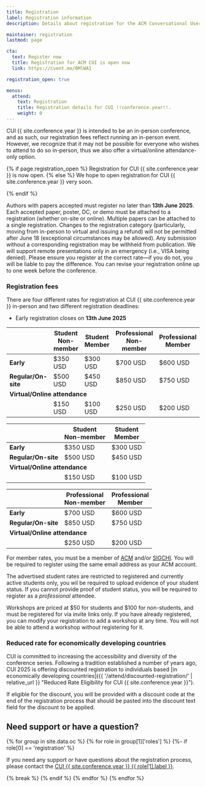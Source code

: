 ```yaml
---
title: Registration
label: Registration information
description: Details about registration for the ACM Conversational User Interfaces (CUI) !!conference.year!! conference.

maintainer: registration
lastmod: page

cta:
  text: Register now
  title: Registration for ACM CUI is open now
  link: https://cvent.me/0MlWA1

registration_open: true

menus:
  attend:
    text: Registration
    title: Registration details for CUI !!conference.year!!.
    weight: 0
---
```


CUI {{ site.conference.year }} is intended to be an in-person conference, and as such, our registration fees reflect running an in-person event. However, we recognize that it may not be possible for everyone who wishes to attend to do so in-person, thus we also offer a virtual/online attendance-only option.

{% if page.registration_open %}
Registration for CUI {{ site.conference.year }} is now open.
{% else %}
We hope to open registration for CUI {{ site.conference.year }} very soon.
<!-- Online registration has now closed, and you must register on-site.-->
{% endif %}

Authors with papers accepted must register no later than **13th June 2025**. Each accepted paper, poster, DC, or demo must be attached to a registration (whether on-site or online). Multiple papers can be attached to a single registration. Changes to the registration category (particularly, moving from in-person to virtual and issuing a refund) will not be permitted after June 18 (exceptional circumstances may be allowed). Any submission without a corresponding registration may be withheld from publication. We will support remote presentations only in an emergency (i.e., VISA being denied). 
Please ensure you register at the correct rate—if you do not, you will be liable to pay the difference. You can revise your registration online up to one week before the conference.


### Registration fees

There are four different rates for registration at CUI {{ site.conference.year }} in-person and two different registration deadlines:

* Early registration closes on **13th June 2025**

<table class="registration-rates mx-auto mt-4 mb-3 text-center d-md-table d-none">
	<thead class="border-bottom">
		<th></th>
		<th class="px-3 pb-3 align-top text-center">Student<br>Non-member</th>
		<th class="px-3 pb-3 align-top text-center">Student<br>Member</th>
		<th class="px-3 pb-3 align-top text-center">Professional<br>Non-member</th>
		<th class="px-3 pb-3 align-top text-center">Professional<br>Member</th>
	</thead>
	<tbody>
		<tr class="mb-3 ">
				<td class="pe-3 py-3"><strong>Early</strong></td>
				<td class="py-3">$350 USD</td>
				<td class="py-3">$300 USD</td>
				<td class="py-3">$700 USD</td>
				<td class="py-3">$600 USD</td>
		</tr>
		<tr class="pb-3 border-bottom">
				<td class="pe-3 py-3"><strong>Regular/On-site</strong></td>
				<td class="py-3">$500 USD</td>
				<td class="py-3">$450 USD</td>
				<td class="py-3">$850 USD</td>
				<td class="py-3">$750 USD</td>
		</tr>
		<tr>
			<td colspan="5" class="small py-3 text-start text-secondary"><strong>Virtual/Online attendance</strong></td>
		</tr>
			<tr class="pt-5 pb-3 border-top">
				<td class="pe-3 py-3"></td>
				<td class="py-3">$150 USD</td>
				<td class="py-3">$100 USD</td>
				<td class="py-3">$250 USD</td>
				<td class="py-3">$200 USD</td>
		</tr>
	</tbody>	
</table>

<table class="registration-rates w-100 mx-auto border-bottom mt-4 text-center d-md-none d-table">
	<thead class="border-bottom">
		<th></th>
		<th class="px-3 py-3 align-top text-center">Student<br>Non-member</th>
		<th class="px-3 py-3 align-top text-center">Student<br>Member</th>
	</thead>
	<tbody>
		<tr class="mb-3 ">
			<td class="pe-3 py-3"><strong>Early</strong></td>
			<td class="py-3">$350 USD</td>
			<td class="py-3">$300 USD</td>
		</tr>
		<tr class="pb-3 border-bottom">
			<td class="pe-3 py-3"><strong>Regular/On-site</strong></td>
			<td class="py-3">$500 USD</td>
			<td class="py-3">$450 USD</td>
		</tr>
		<tr>
			<td colspan="3" class="small py-3 text-start text-secondary"><strong>Virtual/Online attendance</strong></td>
		</tr>
		<tr class="pt-5 pb-3 border-top">
				<td class="pe-3 py-3"></td>
				<td class="py-3">$150 USD</td>
				<td class="py-3">$100 USD</td>
		</tr>
	</tbody>
</table>

<table class="registration-rates border-top w-100 mx-auto mt-1 mb-3 text-center  d-md-none d-table">
	<thead class="border-bottom">
		<th></th>
		<th class="px-3 py-3 align-top text-center">Professional<br>Non-member</th>
		<th class="px-3 py-3 align-top text-center">Professional<br>Member</th>
	</thead>
	<tbody>
		<tr class="mb-3  border-bottom">
			<td class="pe-3 py-3"><strong>Early</strong></td>
			<td class="py-3">$700 USD</td>
			<td class="py-3">$600 USD</td>
		</tr>
		<tr class="pb-3 border-bottom">
			<td class="pe-3 py-3"><strong>Regular/On-site</strong></td>
			<td class="py-3">$850 USD</td>
			<td class="py-3">$750 USD</td>
		</tr>
		<tr>
			<td colspan="3" class="small py-3 text-start text-secondary"><strong>Virtual/Online attendance</strong></td>
		</tr>
		<tr class="pt-5 pb-3 border-top">
			<td class="pe-3 py-3"></td>
			<td class="py-3">$250 USD</td>
			<td class="py-3">$200 USD</td>
		</tr>
	</tbody>
</table>

For member rates, you must be a member of [ACM](https://acm.org "The Association for Computing Machinery") and/or [SIGCHI](https://sigchi.org " ACM Special Interest Group on Computer-Human Interaction"). You will be required to register using the same email address as your ACM account.

The advertised student rates are restricted to registered and currently active students only, you wil be required to upload evidence of your student status. If you cannot provide proof of student status, you will be required to register as a _professional_ attendee.

Workshops are priced at $50 for students and $100 for non-students, and must be registered for via invite links only. If you have already registered, you can modify your registration to add a workshop at any time. You will not be able to attend a workshop without registering for it.

<!---All registration fees above are inclusive of Value Added Tax (VAT), which is charged at 17%. The registration system shows prices excluding VAT.-->

### Reduced rate for economically developing countries

CUI is committed to increasing the accessibility and diversity of the conference series. Following a tradition established a number of years ago, CUI 2025 is offering discounted registration to individuals based [in economically developing countries]({{ '/attend/discounted-registration/' | relative_url }} "Reduced Rate Eligibility for CUI {{ site.conference.year }}").

If eligible for the discount, you will be provided with a discount code at the end of the registration process that should be pasted into the discount text field for the discount to be applied.

## Need support or have a question?

{% for group in site.data.oc %}
	{% for role in group[1]['roles'] %}
		{%- if role[0] == 'registration' %}
<p>If you need any support or have questions about the registration process, please contact the <a href="{{ role[1].email }}" title="Email address for the CUI {{ site.conference.year }} {{ role[1].label }}">CUI {{ site.conference.year }} {{ role[1].label }}</a>.</p>
		{% break %}
		{% endif %}
	{% endfor %}
{% endfor %}
